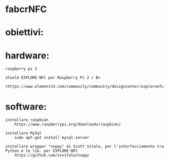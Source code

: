 # fabcrNFC

# obiettivi:

# hardware:
	raspberry pi 2
		
	shield EXPLORE-NFC per Raspberry Pi 2 / B+
		(https://www.element14.com/community/community/designcenter/explorenfc)
	
# software:
	installare raspbian
		https://www.raspberrypi.org/downloads/raspbian/
	
	installare MySql
		sudo apt-get install mysql-server
	
	installare wrapper "nxppy" di Scott Vitale, per l'interfacciamento tra Python e le lib. per EXPLORE-NFC 
		https://github.com/svvitale/nxppy
		